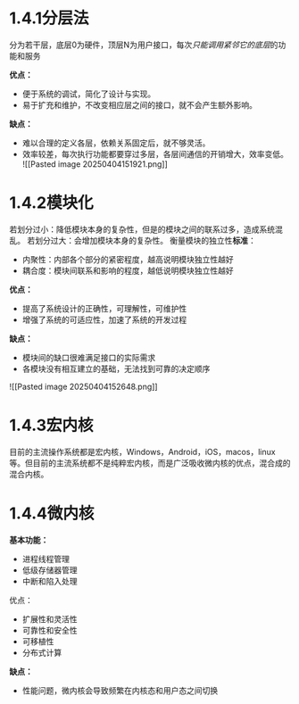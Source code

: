 # 1.4.1分层法
分为若干层，底层0为硬件，顶层N为用户接口，每次*只能调用紧邻它的底层*的功能和服务

**优点：**
- 便于系统的调试，简化了设计与实现。
- 易于扩充和维护，不改变相应层之间的接口，就不会产生额外影响。

**缺点：**
- 难以合理的定义各层，依赖关系固定后，就不够灵活。
- 效率较差，每次执行功能都要穿过多层，各层间通信的开销增大，效率变低。
![[Pasted image 20250404151921.png]]

# 1.4.2模块化
若划分过小：降低模块本身的复杂性，但是的模块之间的联系过多，造成系统混乱。
若划分过大：会增加模块本身的复杂性。
衡量模块的独立性**标准**：
- 内聚性：内部各个部分的紧密程度，越高说明模块独立性越好
- 耦合度：模块间联系和影响的程度，越低说明模块独立性越好

**优点：**
- 提高了系统设计的正确性，可理解性，可维护性
- 增强了系统的可适应性，加速了系统的开发过程

**缺点：**
- 模块间的缺口很难满足接口的实际需求
- 各模块没有相互建立的基础，无法找到可靠的决定顺序

![[Pasted image 20250404152648.png]]


# 1.4.3宏内核

目前的主流操作系统都是宏内核，Windows，Android，iOS，macos，linux等。但目前的主流系统都不是纯粹宏内核，而是广泛吸收微内核的优点，混合成的混合内核。

# 1.4.4微内核
**基本功能：**
- 进程线程管理
- 低级存储器管理
- 中断和陷入处理

优点：
- 扩展性和灵活性
- 可靠性和安全性
- 可移植性
- 分布式计算

**缺点：**
- 性能问题，微内核会导致频繁在内核态和用户态之间切换

